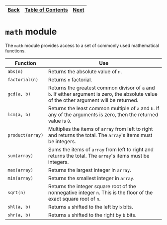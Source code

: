 [Back](17stditer.md) | [Table of Contents](tableofcontents.md) | [Next](19stdoperator.md)
---                  | ---                                     | ---

# `math` module

The `math` module provides access to a set of commonly used mathematical functions.

Function              | Use
---                   | ---
`abs(n)`              | Returns the absolute value of `n`.
`factorial(n)`        | Returns `n` factorial.
`gcd(a, b)`           | Returns the greatest common divisor of `a` and `b`. If either argument is zero, the absolute value of the other argument will be returned.
`lcm(a, b)`           | Returns the least common multiple of `a` and `b`. If any of the arguments is zero, then the returned value is `0`.
`product(array)`      | Multiplies the items of `array` from left to right and returns the total. The `array`'s items must be integers.
`sum(array)`          | Sums the items of `array` from left to right and returns the total. The `array`'s items must be integers.
`max(array)`          | Returns the largest integer in `array`.
`min(array)`          | Returns the smallest integer in `array`.
`sqrt(n)`             | Returns the integer square root of the nonnegative integer `n`. This is the floor of the exact square root of `n`.
`shl(a, b)`           | Returns `a` shifted to the left by `b` bits.
`shr(a, b)`           | Returns `a` shifted to the right by `b` bits.
